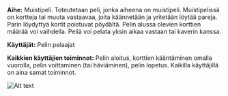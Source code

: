 **Aihe:** Muistipeli. Toteutetaan peli, jonka aiheena on muistipeli.
Muistipelissä on kortteja tai muuta vastaavaa, joita käännetään ja 
yritetään löytää pareja. Parin löydyttyä kortit poistuvat pöydältä. 
Pelin alussa olevien korttien määrää voi vaihdella.
Peliä voi pelata yksin aikaa vastaan tai kaverin kanssa.

**Käyttäjät:** Pelin pelaajat

**Kaikkien käyttäjien toiminnot:** Pelin aloitus, korttien kääntäminen omalla
vuorolla, pelin voittaminen (tai häviäminen), pelin lopetus. Kaikilla 
käyttäjillä on aina samat toiminnot.

![Alt text](https://github.com/Nuukkeli/NeanOhjelmoinninHT/blob/master/dokumentaatio/luokkakaavio30092016.png)


